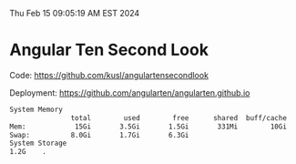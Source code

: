 Thu Feb 15 09:05:19 AM EST 2024

# Angular Ten Second Look

Code: https://github.com/kusl/angulartensecondlook

Deployment: https://github.com/angularten/angularten.github.io

```bash
System Memory
               total        used        free      shared  buff/cache   available
Mem:            15Gi       3.5Gi       1.5Gi       331Mi        10Gi        11Gi
Swap:          8.0Gi       1.7Gi       6.3Gi
System Storage
1.2G	.
